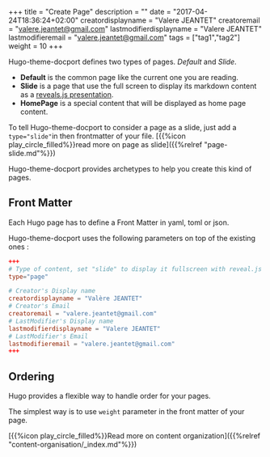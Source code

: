+++
title = "Create Page"
description = ""
date = "2017-04-24T18:36:24+02:00"
creatordisplayname = "Valere JEANTET"
creatoremail = "valere.jeantet@gmail.com"
lastmodifierdisplayname = "Valere JEANTET"
lastmodifieremail = "valere.jeantet@gmail.com"
tags = ["tag1","tag2"]
weight = 10
+++


Hugo-theme-docport defines two types of pages. _Default_ and _Slide_.

* **Default** is the common page like the current one you are reading.
* **Slide** is a page that use the full screen to display its markdown content as a [reveals.js presentation](http://lab.hakim.se/reveal-js/).
* **HomePage** is a special content that will be displayed as home page content.

To tell Hugo-theme-docport to consider a page as a slide, just add a `type="slide"`in then frontmatter of your file. [{{%icon play_circle_filled%}}read more on page as slide]({{%relref "page-slide.md"%}})


Hugo-theme-docport provides archetypes to help you create this kind of pages.


## Front Matter
Each Hugo page has to define a Front Matter in yaml, toml or json.

Hugo-theme-docport uses the following parameters on top of the existing ones :

```toml
+++
# Type of content, set "slide" to display it fullscreen with reveal.js
type="page"

# Creator's Display name
creatordisplayname = "Valère JEANTET"
# Creator's Email
creatoremail = "valere.jeantet@gmail.com"
# LastModifier's Display name
lastmodifierdisplayname = "Valere JEANTET"
# LastModifier's Email
lastmodifieremail = "valere.jeantet@gmail.com"
+++
```

## Ordering

Hugo provides a flexible way to handle order for your pages.

The simplest way is to use `weight` parameter in the front matter of your page. 

[{{%icon play_circle_filled%}}Read more on content organization]({{%relref "content-organisation/_index.md"%}})
